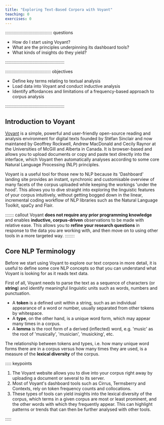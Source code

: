 ```yaml
---
title: "Exploring Text-Based Corpora with Voyant"
teaching: 0
exercises: 0
---
```


:::::::::::::::::::::::::::::::::::::: questions 

- How do I start using Voyant?
- What are the principles underpinning its dashboard tools?
- What kinds of insights do they yield?

::::::::::::::::::::::::::::::::::::::::::::::::

::::::::::::::::::::::::::::::::::::: objectives

- Define key terms relating to textual analysis
- Load data into Voyant and conduct inductive analysis
- Identify affordances and limitations of a frequency-based approach to corpus analysis

::::::::::::::::::::::::::::::::::::::::::::::::

## Introduction to Voyant

[Voyant](https://voyant-tools.org/) is a simple, powerful and user-friendly open-source reading and analysis environment for digital texts founded by Stéfan Sinclair and now maintaned by Geoffrey Rockwell, Andrew MacDonald and Cecily Raynor at the Universities of McGill and Alberta in Canada. It is browser-based and allows you to upload documents or copy and paste text directly into the interface, which Voyant then automatically analyses according to some core Natural Language Processing (NLP) principles.

Voyant is a useful tool for those new to NLP because its 'Dashboard' landing site provides an instant, synchronic and customisable overview of many facets of the corpus uploaded while keeping the workings 'under the hood'. This allows you to dive straight into exploring the linguistic features of your corpus intuitively, without getting bogged down in the linear, incremental coding workflow of NLP libraries such as the Natural Language Toolkit, spaCy and Flair. 

::::::: callout
Voyant **does not require any prior programming knowledge** and enables **inductive, corpus-driven** observations to be made with relative ease. This allows you to **refine your research questions** in response to the data you are working with, and then move on to using other tools in a more targeted way.
::::::::

## Core NLP Terminology

Before we start using Voyant to explore our text corpora in more detail, it is useful to define some core NLP concepts so that you can understand what Voyant is looking for as it reads text data.

First of all, Voyant needs to parse the text as a sequence of characters (or **string**) and identify meaningful linguistic units such as words, numbers and punctuation. 

- A **token** is a defined unit within a string, such as an individual appearance of a word or number, usually separated from other tokens by whitespace.
- A **type**, on the other hand, is a unique word form, which may appear many times in a corpus.
- A **lemma** is the root form of a derived (inflected) word, e.g. 'music' as the root of 'musically', 'musician', 'musicking', etc.

The relationship between tokens and types, i.e. how many unique word forms there are in a corpus versus how many times they are used, is a measure of the **lexical diversity** of the corpus. 


::::: keypoints  

1. The Voyant website allows you to dive into your corpus right away by uploading a document or several to its server.  
2. Most of Voyant's dashboard tools such as Cirrus, Termsberry and Contexts, rely on token frequency counts and collocations.  
3. These types of tools can yield insights into the lexical diversity of the corpus, which terms in a given corpus are most or least prominent, and the other words with which they frequently appear. This can highlight patterns or trends that can then be further analysed with other tools.

::::: 

